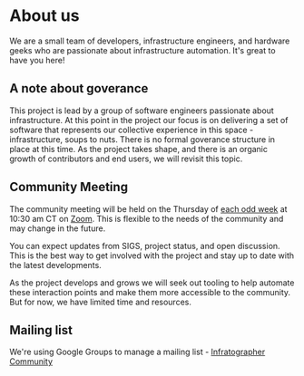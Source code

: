 # About us

We are a small team of developers, infrastructure engineers, and hardware geeks who are passionate about infrastructure automation. It's great to have you here!


## A note about goverance

This project is lead by a group of software engineers passionate about infrastructure. At this point in the project our focus is on delivering a set of software that represents our collective experience in this space - infrastructure, soups to nuts. There is no formal goverance structure in place at this time. As the project takes shape, and there is an organic growth of contributors and end users, we will revisit this topic.

## Community Meeting

The community meeting will be held on the Thursday of [each odd week](https://www.epochconverter.com/weeknumbers) at 10:30 am CT on [Zoom](https://us06web.zoom.us/j/88057942869?pwd=Vnd1OWplazFwREJQeWFHWks4MUptQT09). This is flexible to the needs of the community and may change in the future.

You can expect updates from SIGS, project status, and open discussion. This is the best way to get involved with the project and stay up to date with the latest developments.

As the project develops and grows we will seek out tooling to help automate these interaction points and make them more accessible to the community. But for now, we have limited time and resources.

## Mailing list

We're using Google Groups to manage a mailing list - [Infratographer Community](https://groups.google.com/a/infratographer.com/g/community)
